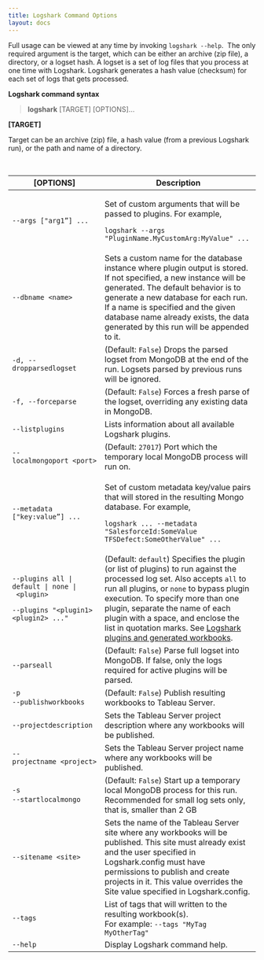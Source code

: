 ```yaml
---
title: Logshark Command Options
layout: docs
---
```




Full usage can be viewed at any time by invoking `logshark --help`.  The only required argument is the target, which can be either an archive (zip file), a directory, or a logset hash. A logset is a set of log files that you process at one time with Logshark. Logshark generates a hash value (checksum) for each set of logs that gets processed.

**Logshark command syntax**

> **logshark** \[TARGET\] [OPTIONS]…



**\[TARGET\]**

Target can be an archive (zip) file, a hash value (from a previous Logshark run), or the path and name of a directory.

 

<table>
<thead>
<tr class="header">
<th>[OPTIONS]</th>
<th>Description</th>
</tr>
</thead>
<tbody>
<tr class="odd">
<td><code>--args [&quot;arg1”] ...</code></td>
<td><p>Set of custom arguments that will be passed to plugins. For example,</p>
<p><code>logshark --args &quot;PluginName.MyCustomArg:MyValue&quot; ...</code></p></td>
</tr>
<tr class="even">
<td><code>--dbname &lt;name&gt;</code></td>
<td>Sets a custom name for the database instance where plugin output is stored. If not specified, a new instance will be generated. The default behavior is to generate a new database for each run. If a name is specified and the given database name already exists, the data generated by this run will be appended to it.</td>
</tr>
<tr class="odd">
<td><code>-d, --dropparsedlogset</code></td>
<td>(Default: <code>False</code>) Drops the parsed logset from MongoDB at the end of the run. Logsets parsed by previous runs will be ignored.</td>
</tr>
<tr class="even">
<td><code>-f, --forceparse</code></td>
<td>(Default: <code>False</code>) Forces a fresh parse of the logset, overriding any existing data in MongoDB.</td>
</tr>
<tr class="odd">
<td><code>--listplugins</code></td>
<td>Lists information about all available Logshark plugins.</td>
</tr>
<tr class="even">
<td><code>--localmongoport &lt;port&gt;</code></td>
<td>(Default: <code>27017</code>) Port which the temporary local MongoDB process will run on.</td>
</tr>
<tr class="odd">
<td><code>--metadata [&quot;key:value”] ...</code></td>
<td><p>Set of custom metadata key/value pairs that will stored in the resulting Mongo database. For example,</p>
<p><code>logshark ... --metadata &quot;SalesforceId:SomeValue TFSDefect:SomeOtherValue&quot; ...</code></p></td>
</tr>
<tr class="even">
<td><p><code>--plugins all | default | none | &lt;plugin&gt;</code></p>
<p><code>--plugins &quot;&lt;plugin1&gt; &lt;plugin2&gt; ...&quot;<code></p></td>
<td>(Default: <code>default</code>) Specifies the plugin (or list of plugins) to run against the processed log set. Also accepts <code>all</code> to run all plugins, or <code>none</code> to bypass plugin execution. To specify more than one plugin, separate the name of each plugin with a space, and enclose the list in quotation marks. See <a href="logshark_plugins">Logshark plugins and generated workbooks</a>.</td>
</tr>
<tr class="odd">
<td><code>--parseall</code></td>
<td>(Default: <code>False</code>) Parse full logset into MongoDB. If false, only the logs required for active plugins will be parsed.</td>
</tr>
<tr class="even">
<td><code>-p</code><br />
<code>--publishworkbooks</code> </td>
<td>(Default: <code>False</code>) Publish resulting workbooks to Tableau Server.</td>
</tr>
<tr class="odd">
<td><code>--projectdescription</code></td>
<td>Sets the Tableau Server project description where any workbooks will be published.</td>
</tr>
<tr class="even">
<td><code>--projectname &lt;project&gt;</code></td>
<td>Sets the Tableau Server project name where any workbooks will be published.</td>
</tr>
<tr class="odd">
<td><code>-s</code> <br>
<code>--startlocalmongo</code> </td>
<td>(Default: <code>False</code>) Start up a temporary local MongoDB process for this run. Recommended for small log sets only, that is, smaller than 2 GB</td>
</tr>
<tr class="even">
<td><code>--sitename &lt;site&gt;</code></td>
<td>Sets the name of the Tableau Server site where any workbooks will be published. This site must already exist and the user specified in Logshark.config must have permissions to publish and create projects in it. This value overrides the Site value specified in Logshark.config.</td>
</tr>
<tr class="odd">
<td><code>--tags</code></td>
<td>List of tags that will written to the resulting workbook(s).<br />
For example: <code>--tags &quot;MyTag MyOtherTag&quot;</code.</td>
</tr>
<tr class="even">
<td><code>--help</code></td>
<td>Display Logshark command help.</td>
</tr>
</tbody>
</table>